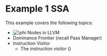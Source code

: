 # Example 1 SSA

This example covers the following topics:
- <img src="https://latex.codecogs.com/gif.latex?\phi" title="\phi" /> Nodes in LLVM
- Dominance Frontier (recall Pass Manager)
- Instruction Visitor
  - The *instruction visitor* ()
